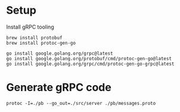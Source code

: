 # Setup

Install gRPC tooling

```
brew install protobuf
brew install protoc-gen-go

go install google.golang.org/grpc@latest
go install google.golang.org/protobuf/cmd/protoc-gen-go@latest
go install google.golang.org/grpc/cmd/protoc-gen-go-grpc@latest
```

# Generate gRPC code

`protoc -I=./pb --go_out=./src/server ./pb/messages.proto`